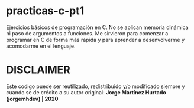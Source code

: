 # practicas-c-pt1
Ejercicios básicos de programación en C. No se aplican memoria dinámica ni paso de argumentos a funciones. Me sirvieron para comenzar a programar en C de forma más rápida y para aprender a desenvolverme y acomodarme en el lenguaje.

# DISCLAIMER
Este codigo puede ser reutilizado, redistribuido y/o modificado siempre y cuando se de crédito a su autor original:
<b>Jorge Martínez Hurtado (jorgemhdev) | 2020<b>
